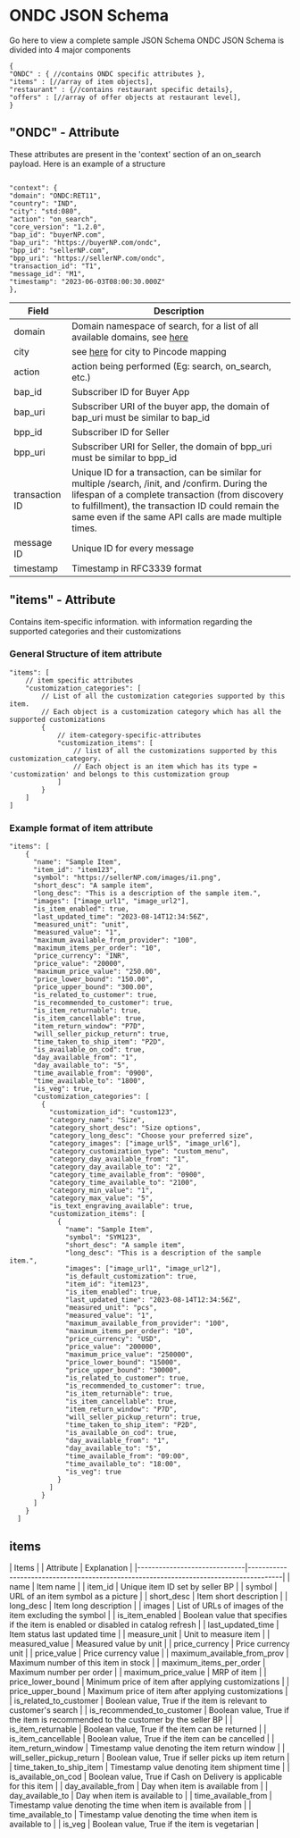 # ONDC JSON Schema 

Go here to view a complete sample JSON Schema
ONDC JSON Schema is divided into 4 major components
```
{
"ONDC" : { //contains ONDC specific attributes },
"items" : [//array of item objects],
"restaurant" : {//contains restaurant specific details},
"offers" : [//array of offer objects at restaurant level],
}
```

## "ONDC" - Attribute
These attributes are present in the 'context' section of an on_search payload.
Here is an example of a structure
```

"context": {
"domain": "ONDC:RET11",
"country": "IND",
"city": "std:080",
"action": "on_search",
"core_version": "1.2.0",
"bap_id": "buyerNP.com",
"bap_uri": "https://buyerNP.com/ondc",
"bpp_id": "sellerNP.com",
"bpp_uri": "https://sellerNP.com/ondc",
"transaction_id": "T1",
"message_id": "M1",
"timestamp": "2023-06-03T08:00:30.000Z"
},
```

| Field          | Description                                                                                                                                                                              |
| -------------- | ---------------------------------------------------------------------------------------------------------------------------------------------------------------------------------------- |
| domain         | Domain namespace of search, for a list of all available domains, see [here](https://docs.google.com/document/d/1brvcltG_DagZ3kGr1ZZQk4hG4tze3zvcxmGV4NMTzr8/edit#heading=h.w9zlp87xdha1) |
| city           | see [here](https://docs.google.com/spreadsheets/d/12A_B-nDtvxyFh_FWDfp85ss2qpb65kZ7/edit#gid=213574534) for city to Pincode mapping                                                      |
| action         | action being performed (Eg: search, on_search, etc.)                                                                                                                                     |
| bap_id         | Subscriber ID for Buyer App                                                                                                                                                              |
| bap_uri        | Subscriber URI of the buyer app, the domain of bap_uri must be similar to bap_id                                                                                                         |
| bpp_id         | Subscriber ID for Seller                                                                                                                                                                 |
| bpp_uri        | Subscriber URI for Seller, the domain of bpp_uri must be similar to bpp_id                                                                                                               |
| transaction ID | Unique ID for a transaction, can be similar for multiple /search, /init, and /confirm. During the lifespan of a complete transaction (from discovery to fulfillment), the transaction ID could remain the same even if the same API calls are made multiple times.          |
| message ID     | Unique ID for every message                                                                                                                                                              |
| timestamp      | Timestamp in RFC3339 format  

## "items" - Attribute

Contains item-specific information. with information regarding the supported categories and their customizations

### General Structure of item attribute
```
"items": [
    // item specific attributes
    "customization_categories": [
        // List of all the customization categories supported by this item.
        // Each object is a customization category which has all the supported customizations
        {
            // item-category-specific-attributes
            "customization_items": [
                // list of all the customizations supported by this customization_category.
                // Each object is an item which has its type = 'customization' and belongs to this customization group
            ]
        }
    ]
]
```
### Example format of item attribute
```
"items": [
    {
      "name": "Sample Item",
      "item_id": "item123",
      "symbol": "https://sellerNP.com/images/i1.png",
      "short_desc": "A sample item",
      "long_desc": "This is a description of the sample item.",
      "images": ["image_url1", "image_url2"],
      "is_item_enabled": true,
      "last_updated_time": "2023-08-14T12:34:56Z",
      "measured_unit": "unit",
      "measured_value": "1",
      "maximum_available_from_provider": "100",
      "maximum_items_per_order": "10",
      "price_currency": "INR",
      "price_value": "20000",
      "maximum_price_value": "250.00",
      "price_lower_bound": "150.00",
      "price_upper_bound": "300.00",
      "is_related_to_customer": true,
      "is_recommended_to_customer": true,
      "is_item_returnable": true,
      "is_item_cancellable": true,
      "item_return_window": "P7D",
      "will_seller_pickup_return": true,
      "time_taken_to_ship_item": "P2D",
      "is_available_on_cod": true,
      "day_available_from": "1",
      "day_available_to": "5",
      "time_available_from": "0900",
      "time_available_to": "1800",
      "is_veg": true,
      "customization_categories": [
        {
          "customization_id": "custom123",
          "category_name": "Size",
          "category_short_desc": "Size options",
          "category_long_desc": "Choose your preferred size",
          "category_images": ["image_url5", "image_url6"],
          "category_customization_type": "custom_menu",
          "category_day_available_from": "1",
          "category_day_available_to": "2",
          "category_time_available_from": "0900",
          "category_time_available_to": "2100",
          "category_min_value": "1",
          "category_max_value": "5",
          "is_text_engraving_available": true,
          "customization_items": [
            {
              "name": "Sample Item",
              "symbol": "SYM123",
              "short_desc": "A sample item",
              "long_desc": "This is a description of the sample item.",
              "images": ["image_url1", "image_url2"],
              "is_default_customization": true,
              "item_id": "item123",
              "is_item_enabled": true,
              "last_updated_time": "2023-08-14T12:34:56Z",
              "measured_unit": "pcs",
              "measured_value": "1",
              "maximum_available_from_provider": "100",
              "maximum_items_per_order": "10",
              "price_currency": "USD",
              "price_value": "200000",
              "maximum_price_value": "250000",
              "price_lower_bound": "15000",
              "price_upper_bound": "30000",
              "is_related_to_customer": true,
              "is_recommended_to_customer": true,
              "is_item_returnable": true,
              "is_item_cancellable": true,
              "item_return_window": "P7D",
              "will_seller_pickup_return": true,
              "time_taken_to_ship_item": "P2D",
              "is_available_on_cod": true,
              "day_available_from": "1",
              "day_available_to": "5",
              "time_available_from": "09:00",
              "time_available_to": "18:00",
              "is_veg": true
            }
          ]
        }
      ]
    }
  ]
```
## items

|                                          Items                                                                        |
| Attribute                    | Explanation                                                                           |
|------------------------------|---------------------------------------------------------------------------------------|
| name                         | Item name                                                                             |
| item_id                      | Unique item ID set by seller BP                                                     |
| symbol                       | URL of an item symbol as a picture                                                  |
| short_desc                   | Item short description                                                               |
| long_desc                    | Item long description                                                                |
| images                       | List of URLs of images of the item excluding the symbol                              |
| is_item_enabled              | Boolean value that specifies if the item is enabled or disabled in catalog refresh   |
| last_updated_time            | Item status last updated time                                                       |
| measure_unit                 | Unit to measure item                                                                 |
| measured_value               | Measured value by unit                                                               |
| price_currency               | Price currency unit                                                                  |
| price_value                  | Price currency value                                                                 |
| maximum_available_from_prov  | Maximum number of this item in stock                                                |
| maximum_items_per_order      | Maximum number per order                                                             |
| maximum_price_value          | MRP of item                                                                           |
| price_lower_bound           | Minimum price of item after applying customizations                                 |
| price_upper_bound           | Maximum price of item after applying customizations                                 |
| is_related_to_customer       | Boolean value, True if the item is relevant to customer's search                   |
| is_recommended_to_customer   | Boolean value, True if the item is recommended to the customer by the seller BP     |
| is_item_returnable           | Boolean value, True if the item can be returned                                     |
| is_item_cancellable          | Boolean value, True if the item can be cancelled                                    |
| item_return_window           | Timestamp value denoting the item return window                                     |
| will_seller_pickup_return    | Boolean value, True if seller picks up item return                                  |
| time_taken_to_ship_item      | Timestamp value denoting item shipment time                                         |
| is_available_on_cod          | Boolean value, True if Cash on Delivery is applicable for this item                |
| day_available_from           | Day when item is available from                                                     |
| day_available_to             | Day when item is available to                                                       |
| time_available_from          | Timestamp value denoting the time when item is available from                       |
| time_available_to            | Timestamp value denoting the time when item is available to                         |
| is_veg                       | Boolean value, True if the item is vegetarian                                       |




